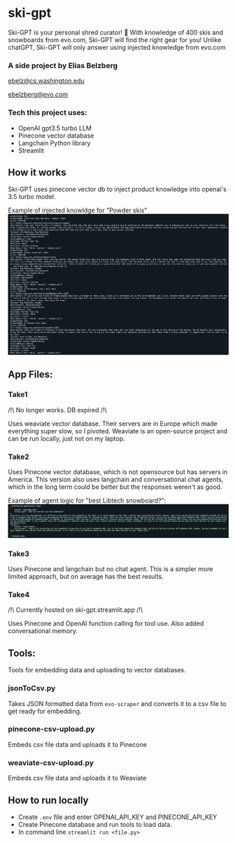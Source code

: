 # ski-gpt
Ski-GPT is your personal shred curator! 🤟
With knowledge of 400 skis and snowboards from evo.com, Ski-GPT will find the right gear for you!
Unlike chatGPT, Ski-GPT will only answer using injected knowledge from evo.com

### A side project by Elias Belzberg

ebelz@cs.washington.edu

ebelzberg@evo.com

### Tech this project uses:

- OpenAI gpt3.5 turbo LLM
- Pinecone vector database
- Langchain Python library
- Streamlit

## How it works
Ski-GPT uses pinecone vector db to inject product knowledge into openai's 3.5 turbo model.

Example of injected knowldge for "Powder skis"
![Ski knowledge](/img/context.png)

## App Files:

### Take1
/!\ No longer works. DB expired /!\\

Uses weaviate vector database. Their servers are in Europe which made everything super slow, so I pivoted. Weaviate is an open-source project and can be run locally, just not on my laptop.

### Take2
Uses Pinecone vector database, which is not opensource but has servers in America. This version also uses langchain and conversational chat agents, which in the long term could be better but the responses weren't as good.

Example of agent logic for "best Libtech snowboard?":
![Ski knowledge](/img/agent.png)

### Take3
Uses Pinecone and langchain but no chat agent. This is a simpler more limited approach, but on average has the best results.

### Take4
/!\ Currently hosted on ski-gpt.streamlit.app /!\\

Uses Pinecone and OpenAI function calling for tool use. Also added conversational memory.
## Tools:
Tools for embedding data and uploading to vector databases.

### jsonToCsv.py
Takes JSON formatted data from `evo-scraper` and converts it to a csv file to get ready for embedding.

### pinecone-csv-upload.py
Embeds csv file data and uploads it to Pinecone

### weaviate-csv-upload.py
Embeds csv file data and uploads it to Weaviate

## How to run locally
- Create `.env` file and enter OPENAI_API_KEY and PINECONE_API_KEY
- Create Pinecone database and run tools to load data.
- In command line `streamlit run <file.py>`